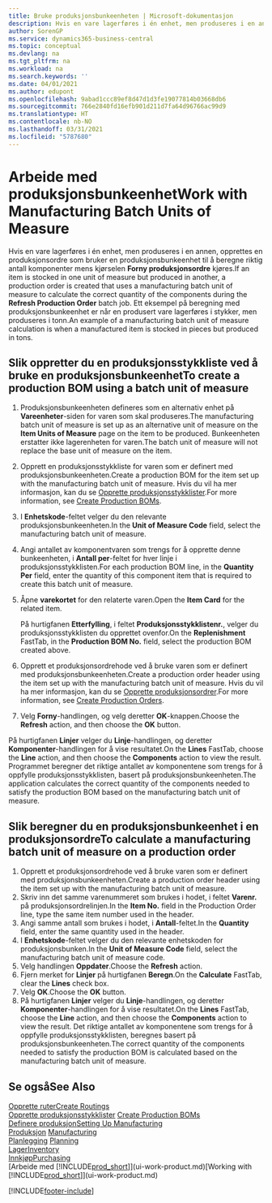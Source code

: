 ```yaml
---
title: Bruke produksjonsbunkeenheten | Microsoft-dokumentasjon
description: Hvis en vare lagerføres i én enhet, men produseres i en annen, må produksjonsordren bruke en produksjonsbunkeenhet til å beregne riktig antall komponenter. Ett eksempel på beregning med produksjonsbunkeenhet er når en produsert vare lagerføres i stykker, men produseres i tonn.
author: SorenGP
ms.service: dynamics365-business-central
ms.topic: conceptual
ms.devlang: na
ms.tgt_pltfrm: na
ms.workload: na
ms.search.keywords: ''
ms.date: 04/01/2021
ms.author: edupont
ms.openlocfilehash: 9abad1ccc89ef8d47d1d3fe19077814b03668db6
ms.sourcegitcommit: 766e2840fd16efb901d211d7fa64d96766ac99d9
ms.translationtype: HT
ms.contentlocale: nb-NO
ms.lasthandoff: 03/31/2021
ms.locfileid: "5787680"
---
```

# <a name="work-with-manufacturing-batch-units-of-measure"></a><span data-ttu-id="08653-104">Arbeide med produksjonsbunkeenhet</span><span class="sxs-lookup"><span data-stu-id="08653-104">Work with Manufacturing Batch Units of Measure</span></span>
<span data-ttu-id="08653-105">Hvis en vare lagerføres i én enhet, men produseres i en annen, opprettes en produksjonsordre som bruker en produksjonsbunkeenhet til å beregne riktig antall komponenter mens kjørselen **Forny produksjonsordre** kjøres.</span><span class="sxs-lookup"><span data-stu-id="08653-105">If an item is stocked in one unit of measure but produced in another, a production order is created that uses a manufacturing batch unit of measure to calculate the correct quantity of the components during the **Refresh Production Order** batch job.</span></span> <span data-ttu-id="08653-106">Ett eksempel på beregning med produksjonsbunkeenhet er når en produsert vare lagerføres i stykker, men produseres i tonn.</span><span class="sxs-lookup"><span data-stu-id="08653-106">An example of a manufacturing batch unit of measure calculation is when a manufactured item is stocked in pieces but produced in tons.</span></span>  

## <a name="to-create-a-production-bom-using-a-batch-unit-of-measure"></a><span data-ttu-id="08653-107">Slik oppretter du en produksjonsstykkliste ved å bruke en produksjonsbunkeenhet</span><span class="sxs-lookup"><span data-stu-id="08653-107">To create a production BOM using a batch unit of measure</span></span>  
1.  <span data-ttu-id="08653-108">Produksjonsbunkeenheten defineres som en alternativ enhet på **Vareenheter**-siden for varen som skal produseres.</span><span class="sxs-lookup"><span data-stu-id="08653-108">The manufacturing batch unit of measure is set up as an alternative unit of measure on the **Item Units of Measure** page on the item to be produced.</span></span> <span data-ttu-id="08653-109">Bunkeenheten erstatter ikke lagerenheten for varen.</span><span class="sxs-lookup"><span data-stu-id="08653-109">The batch unit of measure will not replace the base unit of measure on the item.</span></span>  
2.  <span data-ttu-id="08653-110">Opprett en produksjonsstykkliste for varen som er definert med produksjonsbunkeenheten.</span><span class="sxs-lookup"><span data-stu-id="08653-110">Create a production BOM for the item set up with the manufacturing batch unit of measure.</span></span> <span data-ttu-id="08653-111">Hvis du vil ha mer informasjon, kan du se [Opprette produksjonsstykklister](production-how-to-create-production-boms.md).</span><span class="sxs-lookup"><span data-stu-id="08653-111">For more information, see [Create Production BOMs](production-how-to-create-production-boms.md).</span></span>  
3.  <span data-ttu-id="08653-112">I **Enhetskode**-feltet velger du den relevante produksjonsbunkeenheten.</span><span class="sxs-lookup"><span data-stu-id="08653-112">In the **Unit of Measure Code** field, select the manufacturing batch unit of measure.</span></span>  
4.  <span data-ttu-id="08653-113">Angi antallet av komponentvaren som trengs for å opprette denne bunkeenheten, i **Antall per**-feltet for hver linje i produksjonsstykklisten.</span><span class="sxs-lookup"><span data-stu-id="08653-113">For each production BOM line, in the **Quantity Per** field, enter the quantity of this component item that is required to create this batch unit of measure.</span></span>  
5.  <span data-ttu-id="08653-114">Åpne **varekortet** for den relaterte varen.</span><span class="sxs-lookup"><span data-stu-id="08653-114">Open the **Item Card** for the related item.</span></span>  

    <span data-ttu-id="08653-115">På hurtigfanen **Etterfylling**, i feltet **Produksjonsstykklistenr.**, velger du produksjonsstykklisten du opprettet ovenfor.</span><span class="sxs-lookup"><span data-stu-id="08653-115">On the **Replenishment** FastTab, in the **Production BOM No.** field, select the production BOM created above.</span></span>  
6.  <span data-ttu-id="08653-116">Opprett et produksjonsordrehode ved å bruke varen som er definert med produksjonsbunkeenheten.</span><span class="sxs-lookup"><span data-stu-id="08653-116">Create a production order header using the item set up with the manufacturing batch unit of measure.</span></span> <span data-ttu-id="08653-117">Hvis du vil ha mer informasjon, kan du se [Opprette produksjonsordrer](production-how-to-create-production-orders.md).</span><span class="sxs-lookup"><span data-stu-id="08653-117">For more information, see [Create Production Orders](production-how-to-create-production-orders.md).</span></span>  
7.  <span data-ttu-id="08653-118">Velg **Forny**-handlingen, og velg deretter **OK**-knappen.</span><span class="sxs-lookup"><span data-stu-id="08653-118">Choose the **Refresh** action, and then choose  the **OK** button.</span></span>  

<span data-ttu-id="08653-119">På hurtigfanen **Linjer** velger du **Linje**-handlingen, og deretter **Komponenter**-handlingen for å vise resultatet.</span><span class="sxs-lookup"><span data-stu-id="08653-119">On the **Lines** FastTab, choose the **Line** action, and then choose the **Components** action to view the result.</span></span> <span data-ttu-id="08653-120">Programmet beregner det riktige antallet av komponentene som trengs for å oppfylle produksjonsstykklisten, basert på produksjonsbunkeenheten.</span><span class="sxs-lookup"><span data-stu-id="08653-120">The application calculates the correct quantity of the components needed to satisfy the production BOM based on the manufacturing batch unit of measure.</span></span>  

## <a name="to-calculate-a-manufacturing-batch-unit-of-measure-on-a-production-order"></a><span data-ttu-id="08653-121">Slik beregner du en produksjonsbunkeenhet i en produksjonsordre</span><span class="sxs-lookup"><span data-stu-id="08653-121">To calculate a manufacturing batch unit of measure on a production order</span></span>  
1.  <span data-ttu-id="08653-122">Opprett et produksjonsordrehode ved å bruke varen som er definert med produksjonsbunkeenheten.</span><span class="sxs-lookup"><span data-stu-id="08653-122">Create a production order header using the item set up with the manufacturing batch unit of measure.</span></span>  
2.  <span data-ttu-id="08653-123">Skriv inn det samme varenummeret som brukes i hodet, i feltet **Varenr.** på produksjonsordrelinjen.</span><span class="sxs-lookup"><span data-stu-id="08653-123">In the **Item No.** field in the Production Order line, type the same item number used in the header.</span></span>  
3.  <span data-ttu-id="08653-124">Angi samme antall som brukes i hodet, i **Antall**-feltet.</span><span class="sxs-lookup"><span data-stu-id="08653-124">In the **Quantity** field, enter the same quantity used in the header.</span></span>  
4.  <span data-ttu-id="08653-125">I **Enhetskode**-feltet velger du den relevante enhetskoden for produksjonsbunken.</span><span class="sxs-lookup"><span data-stu-id="08653-125">In the **Unit of Measure Code** field, select the manufacturing batch unit of measure code.</span></span>  
5.  <span data-ttu-id="08653-126">Velg handlingen **Oppdater**.</span><span class="sxs-lookup"><span data-stu-id="08653-126">Choose the **Refresh** action.</span></span>
6.  <span data-ttu-id="08653-127">Fjern merket for **Linjer** på hurtigfanen **Beregn**.</span><span class="sxs-lookup"><span data-stu-id="08653-127">On the **Calculate** FastTab, clear the **Lines** check box.</span></span>  
7.  <span data-ttu-id="08653-128">Velg **OK**.</span><span class="sxs-lookup"><span data-stu-id="08653-128">Choose the **OK** button.</span></span>  
8.  <span data-ttu-id="08653-129">På hurtigfanen **Linjer** velger du **Linje**-handlingen, og deretter **Komponenter**-handlingen for å vise resultatet.</span><span class="sxs-lookup"><span data-stu-id="08653-129">On the **Lines** FastTab, choose the **Line** action, and then choose the **Components** action to view the result.</span></span> <span data-ttu-id="08653-130">Det riktige antallet av komponentene som trengs for å oppfylle produksjonsstykklisten, beregnes basert på produksjonsbunkeenheten.</span><span class="sxs-lookup"><span data-stu-id="08653-130">The correct quantity of the components needed to satisfy the production BOM is calculated based on the manufacturing batch unit of measure.</span></span>  

## <a name="see-also"></a><span data-ttu-id="08653-131">Se også</span><span class="sxs-lookup"><span data-stu-id="08653-131">See Also</span></span>  
[<span data-ttu-id="08653-132">Opprette ruter</span><span class="sxs-lookup"><span data-stu-id="08653-132">Create Routings</span></span>](production-how-to-create-routings.md)  
<span data-ttu-id="08653-133">[Opprette produksjonsstykklister](production-how-to-create-production-boms.md)   </span><span class="sxs-lookup"><span data-stu-id="08653-133">[Create Production BOMs](production-how-to-create-production-boms.md)   </span></span>  
[<span data-ttu-id="08653-134">Definere produksjon</span><span class="sxs-lookup"><span data-stu-id="08653-134">Setting Up Manufacturing</span></span>](production-configure-production-processes.md)  
<span data-ttu-id="08653-135">[Produksjon](production-manage-manufacturing.md)  </span><span class="sxs-lookup"><span data-stu-id="08653-135">[Manufacturing](production-manage-manufacturing.md)  </span></span>  
<span data-ttu-id="08653-136">[Planlegging](production-planning.md) </span><span class="sxs-lookup"><span data-stu-id="08653-136">[Planning](production-planning.md) </span></span>  
[<span data-ttu-id="08653-137">Lager</span><span class="sxs-lookup"><span data-stu-id="08653-137">Inventory</span></span>](inventory-manage-inventory.md)  
[<span data-ttu-id="08653-138">Innkjøp</span><span class="sxs-lookup"><span data-stu-id="08653-138">Purchasing</span></span>](purchasing-manage-purchasing.md)  
<span data-ttu-id="08653-139">[Arbeide med [!INCLUDE[prod_short](includes/prod_short.md)]](ui-work-product.md)</span><span class="sxs-lookup"><span data-stu-id="08653-139">[Working with [!INCLUDE[prod_short](includes/prod_short.md)]](ui-work-product.md)</span></span>  


[!INCLUDE[footer-include](includes/footer-banner.md)]